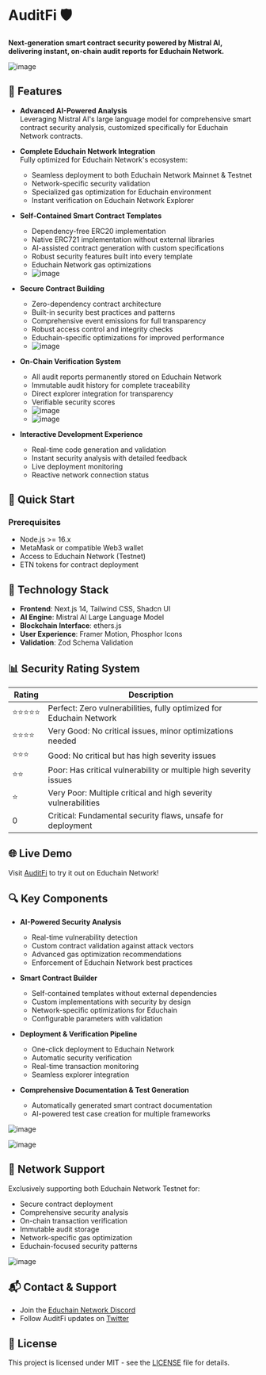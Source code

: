 # AuditFi 🛡️

**Next-generation smart contract security powered by Mistral AI, delivering instant, on-chain audit reports for Educhain Network.**

![image](https://github.com/user-attachments/assets/233d0f21-a1b1-499f-9704-a494a741b863)

## 🌟 Features

- **Advanced AI-Powered Analysis**  
  Leveraging Mistral AI's large language model for comprehensive smart contract security analysis, customized specifically for Educhain Network contracts.

- **Complete Educhain Network Integration**  
  Fully optimized for Educhain Network's ecosystem:
  - Seamless deployment to both Educhain Network Mainnet & Testnet
  - Network-specific security validation
  - Specialized gas optimization for Educhain environment
  - Instant verification on Educhain Network Explorer
  
  
- **Self-Contained Smart Contract Templates**
  - Dependency-free ERC20 implementation
  - Native ERC721 implementation without external libraries
  - AI-assisted contract generation with custom specifications
  - Robust security features built into every template
  - Educhain Network gas optimizations
  - ![image](https://github.com/user-attachments/assets/12867f96-659d-4ea4-b5f2-5acabc94de3c)

- **Secure Contract Building**
  - Zero-dependency contract architecture
  - Built-in security best practices and patterns
  - Comprehensive event emissions for full transparency
  - Robust access control and integrity checks
  - Educhain-specific optimizations for improved performance
  - ![image](https://github.com/user-attachments/assets/95adea8f-5c55-48f2-845e-9de623fc3bb4)

- **On-Chain Verification System**  
  - All audit reports permanently stored on Educhain Network
  - Immutable audit history for complete traceability
  - Direct explorer integration for transparency
  - Verifiable security scores
  - ![image](https://github.com/user-attachments/assets/a38973b8-3ff5-4f19-aa07-a03671303f3b)
  - ![image](https://github.com/user-attachments/assets/10dc859e-bf19-4f06-a136-bccdef262908)

- **Interactive Development Experience**
  - Real-time code generation and validation
  - Instant security analysis with detailed feedback
  - Live deployment monitoring
  - Reactive network connection status

## 🚀 Quick Start

### Prerequisites
- Node.js >= 16.x
- MetaMask or compatible Web3 wallet
- Access to Educhain Network (Testnet)
- ETN tokens for contract deployment

## 🔧 Technology Stack

- **Frontend**: Next.js 14, Tailwind CSS, Shadcn UI
- **AI Engine**: Mistral AI Large Language Model
- **Blockchain Interface**: ethers.js
- **User Experience**: Framer Motion, Phosphor Icons
- **Validation**: Zod Schema Validation

## 📊 Security Rating System

| Rating | Description |
|--------|-------------|
| ⭐⭐⭐⭐⭐ | Perfect: Zero vulnerabilities, fully optimized for Educhain Network |
| ⭐⭐⭐⭐ | Very Good: No critical issues, minor optimizations needed |
| ⭐⭐⭐ | Good: No critical but has high severity issues |
| ⭐⭐ | Poor: Has critical vulnerability or multiple high severity issues |
| ⭐ | Very Poor: Multiple critical and high severity vulnerabilities |
| 0 | Critical: Fundamental security flaws, unsafe for deployment |

## 🌐 Live Demo
Visit [AuditFi](https://auditfi-Educhain.netlify.app/) to try it out on Educhain Network!

## 🔍 Key Components

- **AI-Powered Security Analysis**
  - Real-time vulnerability detection
  - Custom contract validation against attack vectors
  - Advanced gas optimization recommendations
  - Enforcement of Educhain Network best practices

- **Smart Contract Builder**
  - Self-contained templates without external dependencies
  - Custom implementations with security by design
  - Network-specific optimizations for Educhain
  - Configurable parameters with validation

- **Deployment & Verification Pipeline**
  - One-click deployment to Educhain Network
  - Automatic security verification
  - Real-time transaction monitoring
  - Seamless explorer integration

- **Comprehensive Documentation & Test Generation**
  - Automatically generated smart contract documentation
  - AI-powered test case creation for multiple frameworks

![image](https://github.com/user-attachments/assets/5c918bed-0ffc-49f9-9710-431820b1c1bf)

![image](https://github.com/user-attachments/assets/7b81c1ac-2305-4c0e-a6bf-23f42038a20b)

## 🔗 Network Support

Exclusively supporting both Educhain Network Testnet for:
- Secure contract deployment
- Comprehensive security analysis
- On-chain transaction verification
- Immutable audit storage
- Network-specific gas optimization
- Educhain-focused security patterns

![image](https://github.com/user-attachments/assets/e289ca66-f352-4225-b0a7-1444d4c68150)

## 📬 Contact & Support

- Join the [Educhain Network Discord](https://discord.gg/Educhain-999612117521010768)
- Follow AuditFi updates on [Twitter](https://x.com/AuditFi_ai)

## 📄 License

This project is licensed under MIT - see the [LICENSE](LICENSE) file for details.
